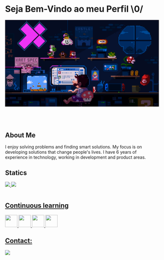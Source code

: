 # Seja Bem-Vindo ao meu Perfil  \0/

<p>
    <img margin: auto;
          width: 40%;
          height: 50%;
          border: 3px solid green;
          padding: 10px;
          src="/assets/profile.gif"
    >
</p>
<br/>
<br/>

## About Me

I enjoy solving problems and finding smart solutions. 
My focus is on developing solutions that change people's lives. 
I have 6 years of experience in technology, working in development and product areas.
<br/>

## Statics

<div>
<a href="https://github.com/heitordeve">
<img loading="lazy" height="180em" src="https://github-readme-stats.vercel.app/api/top-langs/?username=heitordeve&layout=compact&langs_count=7&theme=dracula"/>
<img loading="lazy" height="180em" src="https://github-readme-stats.vercel.app/api?username=heitordeve&show_icons=true&theme=dracula&include_all_commits=true&count_private=true"/>
</div>

<br/>

## Continuous learning

 <img loading="lazy" src="https://cdn.jsdelivr.net/gh/devicons/devicon@latest/icons/csharp/csharp-original.svg" width="40" height="40"/>  <img loading="lazy" src="https://cdn.jsdelivr.net/gh/devicons/devicon@latest/icons/microsoftsqlserver/microsoftsqlserver-original-wordmark.svg" width="40" height="40"/>  <img loading="lazy" src="https://cdn.jsdelivr.net/gh/devicons/devicon@latest/icons/react/react-original-wordmark.svg" width="40" height="40"/>  <img loading="lazy" src="https://cdn.jsdelivr.net/gh/devicons/devicon@latest/icons/laravel/laravel-original.svg" width="40" height="40"/>


## Contact:

<div>
<a href="https://www.linkedin.com/in/heitorcarlos" target="_blank"><img loading="lazy" src="https://img.shields.io/badge/-LinkedIn-%230077B5?style=for-the-badge&logo=linkedin&logoColor=white" target="_blank"></a>   
</div>
